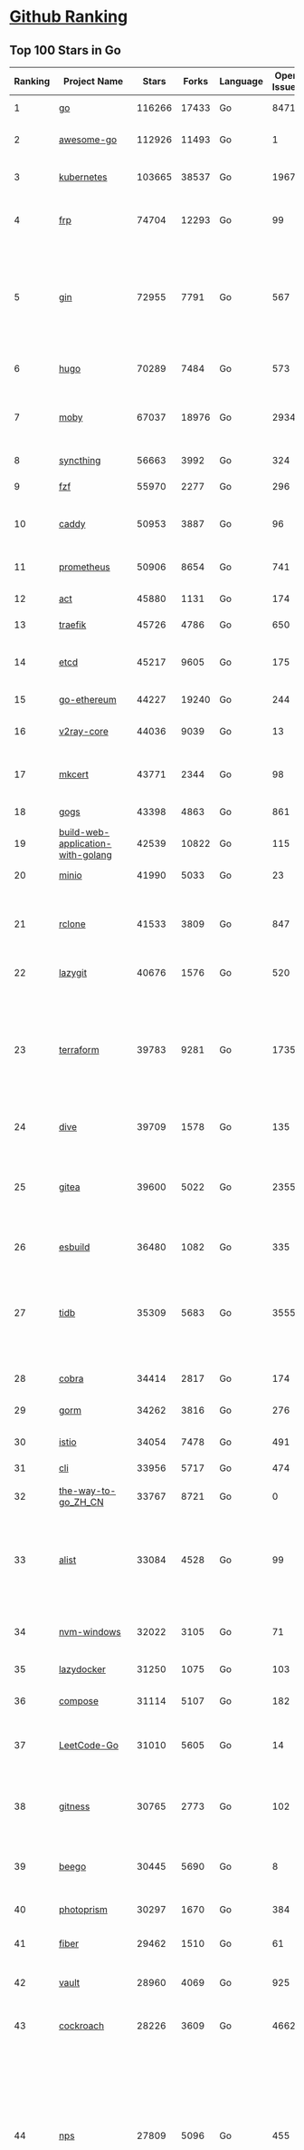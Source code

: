 [Github Ranking](../README.md)
==========

## Top 100 Stars in Go

| Ranking | Project Name | Stars | Forks | Language | Open Issues | Description | Last Commit |
| ------- | ------------ | ----- | ----- | -------- | ----------- | ----------- | ----------- |
| 1 | [go](https://github.com/golang/go) | 116266 | 17433 | Go | 8471 | The Go programming language | 2023-12-09T21:49:00Z |
| 2 | [awesome-go](https://github.com/avelino/awesome-go) | 112926 | 11493 | Go | 1 | A curated list of awesome Go frameworks, libraries and software | 2023-12-08T18:59:52Z |
| 3 | [kubernetes](https://github.com/kubernetes/kubernetes) | 103665 | 38537 | Go | 1967 | Production-Grade Container Scheduling and Management | 2023-12-10T09:26:16Z |
| 4 | [frp](https://github.com/fatedier/frp) | 74704 | 12293 | Go | 99 | A fast reverse proxy to help you expose a local server behind a NAT or firewall to the internet. | 2023-12-07T09:25:22Z |
| 5 | [gin](https://github.com/gin-gonic/gin) | 72955 | 7791 | Go | 567 | Gin is a HTTP web framework written in Go (Golang). It features a Martini-like API with much better performance -- up to 40 times faster. If you need smashing performance, get yourself some Gin. | 2023-12-07T03:37:28Z |
| 6 | [hugo](https://github.com/gohugoio/hugo) | 70289 | 7484 | Go | 573 | The world’s fastest framework for building websites. | 2023-12-08T10:22:54Z |
| 7 | [moby](https://github.com/moby/moby) | 67037 | 18976 | Go | 2934 | The Moby Project - a collaborative project for the container ecosystem to assemble container-based systems | 2023-12-10T06:21:49Z |
| 8 | [syncthing](https://github.com/syncthing/syncthing) | 56663 | 3992 | Go | 324 | Open Source Continuous File Synchronization | 2023-12-09T16:20:22Z |
| 9 | [fzf](https://github.com/junegunn/fzf) | 55970 | 2277 | Go | 296 | :cherry_blossom: A command-line fuzzy finder | 2023-12-10T07:08:54Z |
| 10 | [caddy](https://github.com/caddyserver/caddy) | 50953 | 3887 | Go | 96 | Fast and extensible multi-platform HTTP/1-2-3 web server with automatic HTTPS | 2023-12-08T05:33:05Z |
| 11 | [prometheus](https://github.com/prometheus/prometheus) | 50906 | 8654 | Go | 741 | The Prometheus monitoring system and time series database. | 2023-12-09T21:44:46Z |
| 12 | [act](https://github.com/nektos/act) | 45880 | 1131 | Go | 174 | Run your GitHub Actions locally 🚀 | 2023-12-09T18:47:41Z |
| 13 | [traefik](https://github.com/traefik/traefik) | 45726 | 4786 | Go | 650 | The Cloud Native Application Proxy | 2023-12-09T06:41:40Z |
| 14 | [etcd](https://github.com/etcd-io/etcd) | 45217 | 9605 | Go | 175 | Distributed reliable key-value store for the most critical data of a distributed system | 2023-12-10T08:59:19Z |
| 15 | [go-ethereum](https://github.com/ethereum/go-ethereum) | 44227 | 19240 | Go | 244 | Official Go implementation of the Ethereum protocol | 2023-12-08T23:30:15Z |
| 16 | [v2ray-core](https://github.com/v2ray/v2ray-core) | 44036 | 9039 | Go | 13 | A platform for building proxies to bypass network restrictions. | 2023-12-08T03:39:41Z |
| 17 | [mkcert](https://github.com/FiloSottile/mkcert) | 43771 | 2344 | Go | 98 | A simple zero-config tool to make locally trusted development certificates with any names you'd like. | 2023-11-29T10:04:44Z |
| 18 | [gogs](https://github.com/gogs/gogs) | 43398 | 4863 | Go | 861 | Gogs is a painless self-hosted Git service | 2023-12-01T17:31:24Z |
| 19 | [build-web-application-with-golang](https://github.com/astaxie/build-web-application-with-golang) | 42539 | 10822 | Go | 115 | A golang ebook intro how to build a web with golang | 2023-11-23T20:56:37Z |
| 20 | [minio](https://github.com/minio/minio) | 41990 | 5033 | Go | 23 | High Performance Object Storage for AI | 2023-12-09T21:43:04Z |
| 21 | [rclone](https://github.com/rclone/rclone) | 41533 | 3809 | Go | 847 | "rsync for cloud storage" - Google Drive, S3, Dropbox, Backblaze B2, One Drive, Swift, Hubic, Wasabi, Google Cloud Storage, Yandex Files | 2023-12-10T08:04:04Z |
| 22 | [lazygit](https://github.com/jesseduffield/lazygit) | 40676 | 1576 | Go | 520 | simple terminal UI for git commands | 2023-12-10T09:39:37Z |
| 23 | [terraform](https://github.com/hashicorp/terraform) | 39783 | 9281 | Go | 1735 | Terraform enables you to safely and predictably create, change, and improve infrastructure. It is a source-available tool that codifies APIs into declarative configuration files that can be shared amongst team members, treated as code, edited, reviewed, and versioned. | 2023-12-09T04:57:03Z |
| 24 | [dive](https://github.com/wagoodman/dive) | 39709 | 1578 | Go | 135 | A tool for exploring each layer in a docker image | 2023-11-04T09:41:27Z |
| 25 | [gitea](https://github.com/go-gitea/gitea) | 39600 | 5022 | Go | 2355 | Git with a cup of tea! Painless self-hosted all-in-one software development service, including Git hosting, code review, team collaboration, package registry and CI/CD | 2023-12-10T02:50:17Z |
| 26 | [esbuild](https://github.com/evanw/esbuild) | 36480 | 1082 | Go | 335 | An extremely fast bundler for the web | 2023-12-10T05:10:14Z |
| 27 | [tidb](https://github.com/pingcap/tidb) | 35309 | 5683 | Go | 3555 | TiDB is an open-source, cloud-native, distributed, MySQL-Compatible database for elastic scale and real-time analytics. Try AI-powered Chat2Query free at : https://tidbcloud.com/free-trial | 2023-12-10T09:09:30Z |
| 28 | [cobra](https://github.com/spf13/cobra) | 34414 | 2817 | Go | 174 | A Commander for modern Go CLI interactions | 2023-12-04T07:32:59Z |
| 29 | [gorm](https://github.com/go-gorm/gorm) | 34262 | 3816 | Go | 276 | The fantastic ORM library for Golang, aims to be developer friendly | 2023-12-07T09:12:19Z |
| 30 | [istio](https://github.com/istio/istio) | 34054 | 7478 | Go | 491 | Connect, secure, control, and observe services. | 2023-12-10T05:44:52Z |
| 31 | [cli](https://github.com/cli/cli) | 33956 | 5717 | Go | 474 | GitHub’s official command line tool | 2023-12-09T07:52:26Z |
| 32 | [the-way-to-go_ZH_CN](https://github.com/unknwon/the-way-to-go_ZH_CN) | 33767 | 8721 | Go | 0 | 《The Way to Go》中文译本，中文正式名《Go 入门指南》 | 2023-08-12T01:54:36Z |
| 33 | [alist](https://github.com/alist-org/alist) | 33084 | 4528 | Go | 99 | 🗂️A file list/WebDAV program that supports multiple storages, powered by Gin and Solidjs. / 一个支持多存储的文件列表/WebDAV程序，使用 Gin 和 Solidjs。 | 2023-12-10T05:18:02Z |
| 34 | [nvm-windows](https://github.com/coreybutler/nvm-windows) | 32022 | 3105 | Go | 71 | A node.js version management utility for Windows. Ironically written in Go. | 2023-12-08T10:15:44Z |
| 35 | [lazydocker](https://github.com/jesseduffield/lazydocker) | 31250 | 1075 | Go | 103 | The lazier way to manage everything docker | 2023-11-22T23:22:44Z |
| 36 | [compose](https://github.com/docker/compose) | 31114 | 5107 | Go | 182 | Define and run multi-container applications with Docker | 2023-12-07T21:17:06Z |
| 37 | [LeetCode-Go](https://github.com/halfrost/LeetCode-Go) | 31010 | 5605 | Go | 14 | ✅ Solutions to LeetCode by Go, 100% test coverage, runtime beats 100% / LeetCode 题解 | 2023-10-11T23:26:58Z |
| 38 | [gitness](https://github.com/harness/gitness) | 30765 | 2773 | Go | 102 | Gitness is an Open Source developer platform with Source Control management, Continuous Integration and Continuous Delivery. | 2023-12-09T23:22:31Z |
| 39 | [beego](https://github.com/beego/beego) | 30445 | 5690 | Go | 8 | beego is an open-source, high-performance web framework for the Go programming language. | 2023-12-08T09:54:05Z |
| 40 | [photoprism](https://github.com/photoprism/photoprism) | 30297 | 1670 | Go | 384 | AI-Powered Photos App for the Decentralized Web 🌈💎✨ | 2023-12-09T19:34:56Z |
| 41 | [fiber](https://github.com/gofiber/fiber) | 29462 | 1510 | Go | 61 | ⚡️ Express inspired web framework written in Go | 2023-12-09T19:38:58Z |
| 42 | [vault](https://github.com/hashicorp/vault) | 28960 | 4069 | Go | 925 | A tool for secrets management, encryption as a service, and privileged access management | 2023-12-09T00:58:38Z |
| 43 | [cockroach](https://github.com/cockroachdb/cockroach) | 28226 | 3609 | Go | 4662 | CockroachDB - the open source, cloud-native distributed SQL database. | 2023-12-10T00:21:12Z |
| 44 | [nps](https://github.com/ehang-io/nps) | 27809 | 5096 | Go | 455 | 一款轻量级、高性能、功能强大的内网穿透代理服务器。支持tcp、udp、socks5、http等几乎所有流量转发，可用来访问内网网站、本地支付接口调试、ssh访问、远程桌面，内网dns解析、内网socks5代理等等……，并带有功能强大的web管理端。a lightweight, high-performance, powerful intranet penetration proxy server, with a powerful web management terminal. | 2023-12-01T00:54:09Z |
| 45 | [minikube](https://github.com/kubernetes/minikube) | 27650 | 4804 | Go | 904 | Run Kubernetes locally | 2023-12-10T03:51:17Z |
| 46 | [pocketbase](https://github.com/pocketbase/pocketbase) | 27568 | 1174 | Go | 38 | Open Source realtime backend in 1 file | 2023-12-09T20:40:50Z |
| 47 | [consul](https://github.com/hashicorp/consul) | 27365 | 4430 | Go | 1114 | Consul is a distributed, highly available, and data center aware solution to connect and configure applications across dynamic, distributed infrastructure. | 2023-12-08T23:52:14Z |
| 48 | [echo](https://github.com/labstack/echo) | 27215 | 2243 | Go | 50 | High performance, minimalist Go web framework | 2023-12-05T20:33:00Z |
| 49 | [go-zero](https://github.com/zeromicro/go-zero) | 26543 | 3740 | Go | 343 | A cloud-native Go microservices framework with cli tool for productivity. | 2023-12-09T14:54:13Z |
| 50 | [v2ray-core](https://github.com/v2fly/v2ray-core) | 26085 | 4353 | Go | 32 | A platform for building proxies to bypass network restrictions. | 2023-12-08T22:22:38Z |
| 51 | [kit](https://github.com/go-kit/kit) | 25699 | 2478 | Go | 35 | A standard library for microservices. | 2023-11-11T14:47:21Z |
| 52 | [helm](https://github.com/helm/helm) | 25314 | 6939 | Go | 288 | The Kubernetes Package Manager | 2023-12-10T04:56:31Z |
| 53 | [croc](https://github.com/schollz/croc) | 25213 | 1031 | Go | 119 | Easily and securely send things from one computer to another :crocodile: :package: | 2023-12-07T09:00:40Z |
| 54 | [k3s](https://github.com/k3s-io/k3s) | 25167 | 2168 | Go | 136 | Lightweight Kubernetes | 2023-12-10T06:33:32Z |
| 55 | [viper](https://github.com/spf13/viper) | 24714 | 2033 | Go | 375 | Go configuration with fangs | 2023-12-08T17:59:48Z |
| 56 | [iris](https://github.com/kataras/iris) | 24526 | 2497 | Go | 96 | The fastest HTTP/2 Go Web Framework. New, modern and easy to learn. Fast development with Code you control. Unbeatable cost-performance ratio :rocket: | 2023-12-10T08:38:34Z |
| 57 | [milvus](https://github.com/milvus-io/milvus) | 24500 | 2640 | Go | 478 | A cloud-native vector database, storage for next generation AI applications | 2023-12-10T09:41:03Z |
| 58 | [nsq](https://github.com/nsqio/nsq) | 23992 | 2907 | Go | 51 | A realtime distributed messaging platform | 2023-12-08T07:12:48Z |
| 59 | [faas](https://github.com/openfaas/faas) | 23949 | 1903 | Go | 28 | OpenFaaS - Serverless Functions Made Simple | 2023-11-02T15:54:25Z |
| 60 | [logrus](https://github.com/sirupsen/logrus) | 23526 | 2323 | Go | 3 | Structured, pluggable logging for Go. | 2023-11-19T16:07:14Z |
| 61 | [Wox](https://github.com/Wox-launcher/Wox) | 23511 | 2376 | Go | 277 | A cross-platform launcher that simply works | 2023-12-09T15:30:29Z |
| 62 | [ngrok](https://github.com/inconshreveable/ngrok) | 23379 | 4343 | Go | 234 | Introspected tunnels to localhost | 2023-09-27T10:24:46Z |
| 63 | [go-patterns](https://github.com/tmrts/go-patterns) | 23230 | 2162 | Go | 17 | Curated list of Go design patterns, recipes and idioms | 2023-10-01T05:09:32Z |
| 64 | [docker_practice](https://github.com/yeasy/docker_practice) | 23195 | 5633 | Go | 5 | Learn and understand Docker&Container technologies, with real DevOps practice! | 2023-10-25T21:40:38Z |
| 65 | [micro](https://github.com/zyedidia/micro) | 23122 | 1167 | Go | 755 | A modern and intuitive terminal-based text editor | 2023-12-09T19:59:12Z |
| 66 | [k9s](https://github.com/derailed/k9s) | 23073 | 1470 | Go | 395 | 🐶 Kubernetes CLI To Manage Your Clusters In Style! | 2023-12-09T03:07:28Z |
| 67 | [dapr](https://github.com/dapr/dapr) | 22695 | 1785 | Go | 381 | Dapr is a portable, event-driven, runtime for building distributed applications across cloud and edge. | 2023-12-08T18:14:42Z |
| 68 | [lux](https://github.com/iawia002/lux) | 22677 | 2626 | Go | 462 | 👾 Fast and simple video download library and CLI tool written in Go | 2023-11-06T05:54:09Z |
| 69 | [hub](https://github.com/mislav/hub) | 22579 | 2424 | Go | 239 | A command-line tool that makes git easier to use with GitHub. | 2023-12-07T16:53:16Z |
| 70 | [vegeta](https://github.com/tsenart/vegeta) | 22214 | 1376 | Go | 60 | HTTP load testing tool and library. It's over 9000! | 2023-12-09T15:47:59Z |
| 71 | [k6](https://github.com/grafana/k6) | 22183 | 1169 | Go | 389 | A modern load testing tool, using Go and JavaScript - https://k6.io | 2023-12-07T16:30:36Z |
| 72 | [fyne](https://github.com/fyne-io/fyne) | 21987 | 1280 | Go | 587 | Cross platform GUI toolkit in Go inspired by Material Design | 2023-12-10T03:21:37Z |
| 73 | [rancher](https://github.com/rancher/rancher) | 21880 | 2940 | Go | 2732 | Complete container management platform | 2023-12-09T04:38:15Z |
| 74 | [restic](https://github.com/restic/restic) | 21821 | 1401 | Go | 415 | Fast, secure, efficient backup program | 2023-12-06T12:13:07Z |
| 75 | [kratos](https://github.com/go-kratos/kratos) | 21800 | 3956 | Go | 25 | Your ultimate Go microservices framework for the cloud-native era. | 2023-12-10T08:12:01Z |
| 76 | [filebrowser](https://github.com/filebrowser/filebrowser) | 21689 | 2572 | Go | 61 | 📂 Web File Browser | 2023-12-10T02:04:52Z |
| 77 | [delve](https://github.com/go-delve/delve) | 21401 | 2138 | Go | 93 | Delve is a debugger for the Go programming language. | 2023-12-09T04:55:06Z |
| 78 | [harbor](https://github.com/goharbor/harbor) | 21325 | 4500 | Go | 543 | An open source trusted cloud native registry project that stores, signs, and scans content. | 2023-12-10T08:35:42Z |
| 79 | [colly](https://github.com/gocolly/colly) | 21295 | 1679 | Go | 142 | Elegant Scraper and Crawler Framework for Golang | 2023-11-29T17:49:52Z |
| 80 | [bubbletea](https://github.com/charmbracelet/bubbletea) | 21204 | 658 | Go | 51 | A powerful little TUI framework 🏗 | 2023-12-07T17:07:42Z |
| 81 | [memos](https://github.com/usememos/memos) | 20760 | 1506 | Go | 213 | An open source, lightweight note-taking service. Easily capture and share your great thoughts. | 2023-12-10T07:52:17Z |
| 82 | [loki](https://github.com/grafana/loki) | 20741 | 3060 | Go | 1135 | Like Prometheus, but for logs. | 2023-12-10T06:57:40Z |
| 83 | [learn-go-with-tests](https://github.com/quii/learn-go-with-tests) | 20577 | 2717 | Go | 40 | Learn Go with test-driven development | 2023-12-01T13:45:34Z |
| 84 | [fasthttp](https://github.com/valyala/fasthttp) | 20458 | 1697 | Go | 74 | Fast HTTP package for Go. Tuned for high performance. Zero memory allocations in hot paths. Up to 10x faster than net/http | 2023-12-05T18:49:42Z |
| 85 | [websocket](https://github.com/gorilla/websocket) | 20306 | 3463 | Go | 38 | Package gorilla/websocket is a fast, well-tested and widely used WebSocket implementation for Go. | 2023-12-08T09:41:19Z |
| 86 | [zap](https://github.com/uber-go/zap) | 20133 | 1443 | Go | 102 | Blazing fast, structured, leveled logging in Go. | 2023-12-07T22:23:06Z |
| 87 | [podman](https://github.com/containers/podman) | 19969 | 2120 | Go | 457 | Podman: A tool for managing OCI containers and pods. | 2023-12-10T03:18:48Z |
| 88 | [dgraph](https://github.com/dgraph-io/dgraph) | 19785 | 1504 | Go | 213 | The high-performance database for modern applications | 2023-12-08T08:40:32Z |
| 89 | [AdGuardHome](https://github.com/AdguardTeam/AdGuardHome) | 19648 | 1592 | Go | 921 | Network-wide ads & trackers blocking DNS server | 2023-12-08T16:40:30Z |
| 90 | [Cloudreve](https://github.com/cloudreve/Cloudreve) | 19624 | 3226 | Go | 201 | 🌩支持多家云存储的云盘系统 (Self-hosted file management and sharing system, supports multiple storage providers) | 2023-12-07T02:27:25Z |
| 91 | [mux](https://github.com/gorilla/mux) | 19607 | 1830 | Go | 14 | Package gorilla/mux is a powerful HTTP router and URL matcher for building Go web servers with 🦍 | 2023-12-07T04:58:53Z |
| 92 | [trivy](https://github.com/aquasecurity/trivy) | 19599 | 1986 | Go | 169 | Find vulnerabilities, misconfigurations, secrets, SBOM in containers, Kubernetes, code repositories, clouds and more | 2023-12-08T19:41:40Z |
| 93 | [wails](https://github.com/wailsapp/wails) | 19598 | 981 | Go | 199 | Create beautiful applications using Go | 2023-12-10T00:04:32Z |
| 94 | [Xray-core](https://github.com/XTLS/Xray-core) | 19568 | 3363 | Go | 406 | Xray, Penetrates Everything. Also the best v2ray-core, with XTLS support. Fully compatible configuration. | 2023-12-10T00:52:50Z |
| 95 | [grpc-go](https://github.com/grpc/grpc-go) | 19212 | 4206 | Go | 118 | The Go language implementation of gRPC. HTTP/2 based RPC | 2023-12-09T03:46:16Z |
| 96 | [gin-vue-admin](https://github.com/flipped-aurora/gin-vue-admin) | 18879 | 5704 | Go | 30 | 基于vite+vue3+gin搭建的开发基础平台（支持TS,JS混用），集成jwt鉴权，权限管理，动态路由，显隐可控组件，分页封装，多点登录拦截，资源权限，上传下载，代码生成器，表单生成器,chatGPT自动查表等开发必备功能。 | 2023-12-07T07:30:42Z |
| 97 | [seaweedfs](https://github.com/seaweedfs/seaweedfs) | 18815 | 2076 | Go | 239 | SeaweedFS is a fast distributed storage system for blobs, objects, files, and data lake, for billions of files! Blob store has O(1) disk seek, cloud tiering. Filer supports Cloud Drive, cross-DC active-active replication, Kubernetes, POSIX FUSE mount, S3 API, S3 Gateway, Hadoop, WebDAV, encryption, Erasure Coding. | 2023-12-10T08:49:55Z |
| 98 | [jaeger](https://github.com/jaegertracing/jaeger) | 18726 | 2295 | Go | 331 | CNCF Jaeger, a Distributed Tracing Platform | 2023-12-08T05:19:38Z |
| 99 | [CasaOS](https://github.com/IceWhaleTech/CasaOS) | 18625 | 1022 | Go | 235 | CasaOS - A simple, easy-to-use, elegant open-source Personal Cloud system. | 2023-12-05T07:54:04Z |
| 100 | [go-redis](https://github.com/redis/go-redis) | 18439 | 2220 | Go | 182 | Redis Go client | 2023-12-10T04:00:27Z |

